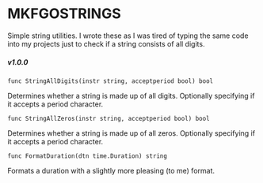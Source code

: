 # MKFGOSTRINGS

Simple string utilities.  I wrote these as I was tired of typing the same code into my projects just to check 
if a string consists of all digits.

##### v1.0.0

`func StringAllDigits(instr string, acceptperiod bool) bool`

Determines whether a string is made up of all digits.  Optionally specifying if it accepts a period character.

`func StringAllZeros(instr string, acceptperiod bool) bool`

Determines whether a string is made up of all zeros.  Optionally specifying if it accepts a period character.

`func FormatDuration(dtn time.Duration) string`

Formats a duration with a slightly more pleasing (to me) format.